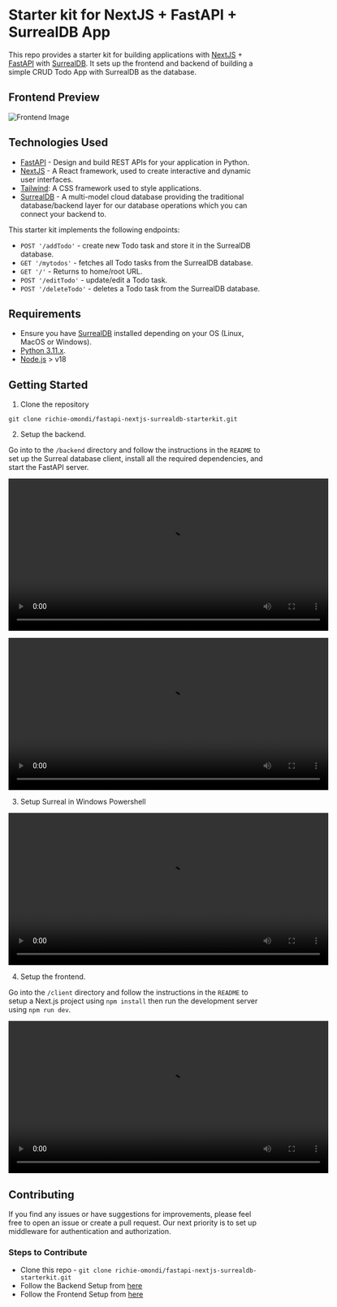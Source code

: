 # Starter kit for NextJS + FastAPI + SurrealDB App

This repo provides a starter kit for building applications with [NextJS](https://nextjs.org/) + [FastAPI](https://fastapi.tiangolo.com/) with [SurrealDB](https://surrealdb.com/). It sets up the frontend and backend of building a simple CRUD Todo App with SurrealDB as the database.

## Frontend Preview

![Frontend Image](https://res.cloudinary.com/dza2rilni/image/upload/v1698238371/vikjfyjnsbex3hlu8ebq.png)

## Technologies Used

* [FastAPI](https://fastapi.tiangolo.com/) - Design and build REST APIs for your application in Python.
* [NextJS](https://nextjs.org/) - A React framework, used to create interactive and dynamic user interfaces.
* [Tailwind](https://tailwindcss.com/):  A CSS framework used to style applications.
* [SurrealDB](https://surrealdb.com/) - A multi-model cloud database providing the traditional database/backend layer for our database operations which you can connect your backend to.

This starter kit implements the following endpoints:

* `POST '/addTodo'` - create new Todo task and store it in the SurrealDB database.
* `GET '/mytodos'` - fetches all Todo tasks from the SurrealDB database.
* `GET '/'` - Returns to home/root URL.
* `POST '/editTodo'` - update/edit a Todo task.
* `POST '/deleteTodo'` - deletes a Todo task from the SurrealDB database.

## Requirements

* Ensure you have [SurrealDB](https://surrealdb.com/docs/installation) installed depending on your OS (Linux, MacOS or Windows).
* [Python 3.11.x](https://www.python.org/downloads/).
* [Node.js](https://nodejs.org/en/download) > v18

## Getting Started

1. Clone the repository

```console
git clone richie-omondi/fastapi-nextjs-surrealdb-starterkit.git
```

2. Setup the backend.

Go into to the `/backend` directory and follow the instructions in the `README` to set up the Surreal database client, install all the required dependencies, and start the FastAPI server.
 

<video width="630" height="300" src="https://res.cloudinary.com/dza2rilni/video/upload/v1698237888/cbyzitcejkxmu0mkirxn.mp4"></video>

<video width="630" height="300" src="https://res.cloudinary.com/dza2rilni/video/upload/v1698237888/cbyzitcejkxmu0mkirxn.mp4"></video>

3. Setup Surreal in Windows Powershell

<video width="630" height="300" src="https://res.cloudinary.com/dza2rilni/video/upload/v1698237888/a7fjhqpheu2iuuojzidu.mp4"></video>

4. Setup the frontend.

Go into the `/client` directory and follow the instructions in the `README` to setup a Next.js project using `npm install` then run the development server using `npm run dev`.

<video width="630" height="300" src="https://res.cloudinary.com/dza2rilni/video/upload/v1698237888/j3uhcysezktyxrmth79b.mp4"></video>

## Contributing

If you find any issues or have suggestions for improvements, please feel free to open an issue or create a pull request. Our next priority is to set up middleware for authentication and authorization.

### Steps to Contribute 
* Clone this repo - `git clone richie-omondi/fastapi-nextjs-surrealdb-starterkit.git`
* Follow the Backend Setup from [here](./backend/README.md)
* Follow the Frontend Setup from [here](./client/README.md)
